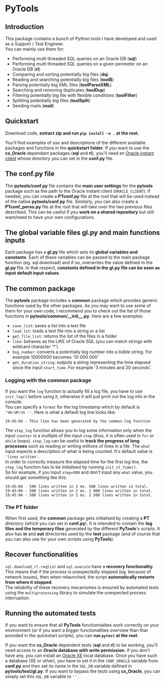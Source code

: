 # PyTools

## Introduction
This package contains a bunch of Python tools I have developed and used as a Support / Test Engineer.  
You can mainly use them for:

- Performing multi threaded SQL queries on an Oracle DB (__sql__)
- Performing multi threaded SQL queries on a given perimeter on an Oracle DB (__rl__)
- Comparing and sorting potentially big files (__dq__)
- Reading and searching potentially big files (__toolB__)
- Parsing potentially big XML files (__toolParseXML__)
- Searching and removing duplicates (__toolDup__)
- Filtering potentially big file with flexible conditions (__toolFilter__)
- Splitting potentially big files (__toolSplit__)
- Sending mails (__mail__)

## Quickstart

Download code, __extract zip and run `pip install -e .` at the root.__

You'll find examples of use and descriptions of the different available packages and functions in the __quickstart folder__.
If you want to use the __cx_Oracle__ dependant packages (__sql__ and __rl__), you'll need an [Oracle instant client](https://www.oracle.com/uk/database/technologies/instant-client/downloads.html) whose directory you can set in the __conf.py__ file.

## The conf.py file

The __pytools/conf.py__ file contains the __main user settings__ for the __pytools__ package such as the path to the Oracle instant client (``ORACLE_CLIENT``). If needed, you can create a __PTconf.py__ file at the root that will be used instead of the native __pytools/conf.py__ file. Similarly, you can also create a __PTconf_perso.py__ file at the root that will take over the two previous files described. This can be useful if you __work on a shared repository__ but still want/need to have your own configurations.

## The global variable files gl.py and main functions inputs

Each package has a __gl.py__ file which sets its __global variables and constants__. Each of these variables can be passed to the main package function (eg. sql.download) and if so, overwrites the value defined in the __gl.py__ file. In that respect, __constants defined in the gl.py file can be seen as input default input values__.

## The common package

The __pytools__ package includes a __common__ package which provides generic functions used by the other packages. As you may want to use some of them for your own code, I recommend you to check out the list of those functions in __pytools/common/\_\_init\_\_.py__. Here are a few examples:

- `save_list`: saves a list into a text file
- `load_txt`: loads a text file into a string or a list
- `get_file_list`: returns the list of the files in a folder
- `like`: behaves as the LIKE of Oracle SQL (you can match strings with wildcard character '\*')
- `big_number`: converts a potentially big number into a lisible string. For example 10000000 becomes '10 000 000'
- `get_duration_string`: outputs a string representing the time elapsed since the input ``start_time``. For example '3 minutes and 20 seconds'.

### Logging with the common package

If you want the `log` function to actually fill a log file, you have to use `init_log()` before using it, otherwise it will just print out the log info in the console.  
You can specify a ``format`` for the log timestamp which by default is ``'%H:%M:%S -'``. Here is what a default log line looks like:

    19:45:04 - This line has been generated by the common.log function

The `step_log` function allows you to log some information only when the input ``counter`` is a multiple of the input ``step`` (thus, it is often used in ``for`` or ``while`` loops). `step_log` can be useful to __track the progress of long processes__ such as reading or writing millions of lines in a file. The ``what`` input expects a description of what is being counted. It's default value is  ``'lines written'``.  
In order to correctly measure the elapsed time for the first log line, the ``step_log`` function has to be initialised by running ``init_sl_time()``.  
So for example, if you input ``step=500`` and don't input any ``what`` value, you should get something like this:

    19:45:04 - 500 lines written in 3 ms. 500 lines written in total.
    19:45:04 - 500 lines written in 2 ms. 1 000 lines written in total.
    19:45:04 - 500 lines written in 2 ms. 1 500 lines written in total.

### The PT folder

When first used, the __common__ package gets initialised by creating a __PT__ directory (which you can set in __conf.py__). It is intended to contain the __log files and the temporary files__ generated by the different __PyTools__'s scripts. It also has __in__ and __out__ directories used by the __test__ package (and of course that you can also use for your own scripts using __PyTools__).

## Recover functionalities

``sql.download``, ``rl.reqlist`` and ``sql.execute`` have a __recovery fonctionality__. This means that if the process is unexpectedly stopped (eg. because of network issues), then when relaunched, the script __automatically restarts from where it stopped__.  
The reliability of these recovery mecanismes is ensured by automated tests using the ``multiprocessing`` library to simulate the unexpected process interruption.

## Running the automated tests

If you want to ensure that all __PyTools__ fonctionnalites work correctly on your environment (or if you want a bigger functionalities overview than that provided in the quickstart scripts), you can __run ``pytest`` at the root__.

If you want the __cx_Oracle__ dependent tests (__sql__ and __rl__) to be working, you'll need access to an __Oracle database with write permission__. If you don't have any, you can install an [Oracle XE](https://www.oracle.com/database/technologies/appdev/xe.html) local database. Once you have such a database (XE or other), you have to set it in the ``CONF_ORACLE`` variable from __conf.py__ and then set its name in the ``SQL_DB`` variable defined in __pytools/test/gl.py__. If you want to bypass the tests using __cx_Oracle__, you can simply set this ``SQL_DB`` variable to ``''``  .
